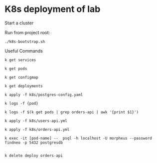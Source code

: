 # K8s deployment of lab

Start a cluster

Run from project root:
```
./k8s-bootstrap.sh
```


Useful Commands
```
k get services

k get pods

k get configmap

k get deployments

k apply -f k8s/postgres-config.yaml

k logs -f {pod} 

k logs -f $(k get pods | grep orders-api | awk '{print $1}')

k apply -f k8s/users-api.yml

k apply -f k8s/orders-api.yml

k exec -it [pod-name] --  psql -h localhost -U morpheus --password findneo -p 5432 postgresdb


k delete deploy orders-api
```